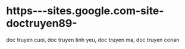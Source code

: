 https---sites.google.com-site-doctruyen89-
==========================================

doc truyen cuoi, doc truyen tinh yeu, doc truyen ma, doc truyen conan
